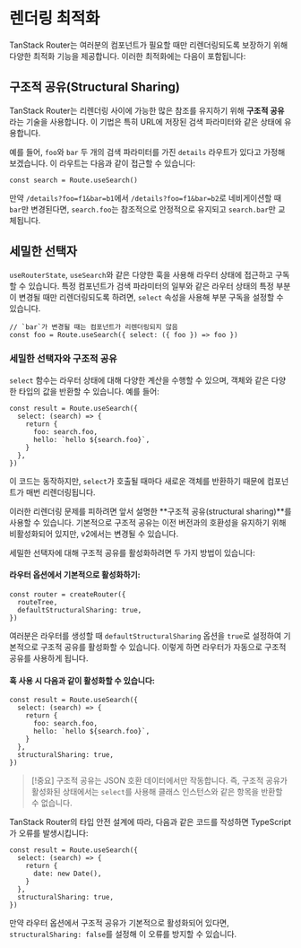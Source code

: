 # 렌더링 최적화

TanStack Router는 여러분의 컴포넌트가 필요할 때만 리렌더링되도록 보장하기 위해 다양한 최적화 기능을 제공합니다. 이러한 최적화에는 다음이 포함됩니다:


## 구조적 공유(Structural Sharing)

TanStack Router는 리렌더링 사이에 가능한 많은 참조를 유지하기 위해 **구조적 공유**라는 기술을 사용합니다. 이 기법은 특히 URL에 저장된 검색 파라미터와 같은 상태에 유용합니다.

예를 들어, `foo`와 `bar` 두 개의 검색 파라미터를 가진 `details` 라우트가 있다고 가정해 보겠습니다. 이 라우트는 다음과 같이 접근할 수 있습니다:

```tsx
const search = Route.useSearch()
```

만약 `/details?foo=f1&bar=b1`에서 `/details?foo=f1&bar=b2`로 네비게이션할 때 `bar`만 변경된다면, `search.foo`는 참조적으로 안정적으로 유지되고 `search.bar`만 교체됩니다.


## 세밀한 선택자

`useRouterState`, `useSearch`와 같은 다양한 훅을 사용해 라우터 상태에 접근하고 구독할 수 있습니다. 특정 컴포넌트가 검색 파라미터의 일부와 같은 라우터 상태의 특정 부분이 변경될 때만 리렌더링되도록 하려면, `select` 속성을 사용해 부분 구독을 설정할 수 있습니다.

```tsx
// `bar`가 변경될 때는 컴포넌트가 리렌더링되지 않음
const foo = Route.useSearch({ select: ({ foo }) => foo })
```


### 세밀한 선택자와 구조적 공유

`select` 함수는 라우터 상태에 대해 다양한 계산을 수행할 수 있으며, 객체와 같은 다양한 타입의 값을 반환할 수 있습니다. 예를 들어:

```tsx
const result = Route.useSearch({
  select: (search) => {
    return {
      foo: search.foo,
      hello: `hello ${search.foo}`,
    }
  },
})
```

이 코드는 동작하지만, `select`가 호출될 때마다 새로운 객체를 반환하기 때문에 컴포넌트가 매번 리렌더링됩니다.

이러한 리렌더링 문제를 피하려면 앞서 설명한 **구조적 공유(structural sharing)**를 사용할 수 있습니다. 기본적으로 구조적 공유는 이전 버전과의 호환성을 유지하기 위해 비활성화되어 있지만, v2에서는 변경될 수 있습니다.

세밀한 선택자에 대해 구조적 공유를 활성화하려면 두 가지 방법이 있습니다:


#### 라우터 옵션에서 기본적으로 활성화하기:

```tsx
const router = createRouter({
  routeTree,
  defaultStructuralSharing: true,
})
```

여러분은 라우터를 생성할 때 `defaultStructuralSharing` 옵션을 `true`로 설정하여 기본적으로 구조적 공유를 활성화할 수 있습니다. 이렇게 하면 라우터가 자동으로 구조적 공유를 사용하게 됩니다.


#### 훅 사용 시 다음과 같이 활성화할 수 있습니다:

```tsx
const result = Route.useSearch({
  select: (search) => {
    return {
      foo: search.foo,
      hello: `hello ${search.foo}`,
    }
  },
  structuralSharing: true,
})
```

> [!중요]
> 구조적 공유는 JSON 호환 데이터에서만 작동합니다. 즉, 구조적 공유가 활성화된 상태에서는 `select`를 사용해 클래스 인스턴스와 같은 항목을 반환할 수 없습니다.

TanStack Router의 타입 안전 설계에 따라, 다음과 같은 코드를 작성하면 TypeScript가 오류를 발생시킵니다:

```tsx
const result = Route.useSearch({
  select: (search) => {
    return {
      date: new Date(),
    }
  },
  structuralSharing: true,
})
```

만약 라우터 옵션에서 구조적 공유가 기본적으로 활성화되어 있다면, `structuralSharing: false`를 설정해 이 오류를 방지할 수 있습니다.


